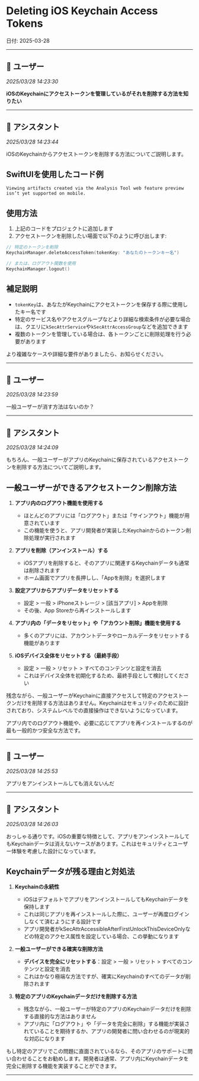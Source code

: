 # Deleting iOS Keychain Access Tokens

日付: 2025-03-28

---

## 👤 ユーザー
*2025/03/28 14:23:30*

**iOSのKeychainにアクセストークンを管理しているがそれを削除する方法を知りたい**

---

## 🤖 アシスタント
*2025/03/28 14:23:44*

iOSのKeychainからアクセストークンを削除する方法についてご説明します。

## SwiftUIを使用したコード例
```
Viewing artifacts created via the Analysis Tool web feature preview isn’t yet supported on mobile.
```



## 使用方法

1. 上記のコードをプロジェクトに追加します
2. アクセストークンを削除したい場面で以下のように呼び出します:

```swift
// 特定のトークンを削除
KeychainManager.deleteAccessToken(tokenKey: "あなたのトークンキー名")

// または、ログアウト関数を使用
KeychainManager.logout()
```

## 補足説明

- `tokenKey`は、あなたがKeychainにアクセストークンを保存する際に使用したキー名です
- 特定のサービス名やアクセスグループなどより詳細な検索条件が必要な場合は、クエリに`kSecAttrService`や`kSecAttrAccessGroup`などを追加できます
- 複数のトークンを管理している場合は、各トークンごとに削除処理を行う必要があります

より複雑なケースや詳細な要件がありましたら、お知らせください。

---

## 👤 ユーザー
*2025/03/28 14:23:59*

一般ユーザーが消す方法はないのか？

---

## 🤖 アシスタント
*2025/03/28 14:24:09*

もちろん、一般ユーザーがアプリのKeychainに保存されているアクセストークンを削除する方法についてご説明します。

## 一般ユーザーができるアクセストークン削除方法

1. **アプリ内のログアウト機能を使用する**
   - ほとんどのアプリには「ログアウト」または「サインアウト」機能が用意されています
   - この機能を使うと、アプリ開発者が実装したKeychainからのトークン削除処理が実行されます

2. **アプリを削除（アンインストール）する**
   - iOSアプリを削除すると、そのアプリに関連するKeychainデータも通常は削除されます
   - ホーム画面でアプリを長押しし、「Appを削除」を選択します

3. **設定アプリからアプリデータをリセットする**
   - 設定 &gt; 一般 &gt; iPhoneストレージ &gt; [該当アプリ] &gt; Appを削除
   - その後、App Storeから再インストールします

4. **アプリ内の「データをリセット」や「アカウント削除」機能を使用する**
   - 多くのアプリには、アカウントデータやローカルデータをリセットする機能があります

5. **iOSデバイス全体をリセットする（最終手段）**
   - 設定 &gt; 一般 &gt; リセット &gt; すべてのコンテンツと設定を消去
   - これはデバイス全体を初期化するため、最終手段として検討してください

残念ながら、一般ユーザーがKeychainに直接アクセスして特定のアクセストークンだけを削除する方法はありません。Keychainはセキュリティのために設計されており、システムレベルでの直接操作はできないようになっています。

アプリ内でのログアウト機能や、必要に応じてアプリを再インストールするのが最も一般的かつ安全な方法です。

---

## 👤 ユーザー
*2025/03/28 14:25:53*

アプリをアンインストールしても消えないんだ

---

## 🤖 アシスタント
*2025/03/28 14:26:03*

おっしゃる通りです。iOSの重要な特徴として、アプリをアンインストールしてもKeychainデータは消えないケースがあります。これはセキュリティとユーザー体験を考慮した設計になっています。

## Keychainデータが残る理由と対処法

1. **Keychainの永続性**
   - iOSはデフォルトでアプリをアンインストールしてもKeychainデータを保持します
   - これは同じアプリを再インストールした際に、ユーザーが再度ログインしなくて済むようにする設計です
   - アプリ開発者がkSecAttrAccessibleAfterFirstUnlockThisDeviceOnlyなどの特定のアクセス属性を設定している場合、この挙動になります

2. **一般ユーザーができる確実な削除方法**
   - **デバイスを完全にリセットする**：設定 &gt; 一般 &gt; リセット &gt; すべてのコンテンツと設定を消去
   - これはかなり極端な方法ですが、確実にKeychainのすべてのデータが削除されます

3. **特定のアプリのKeychainデータだけを削除する方法**
   - 残念ながら、一般ユーザーが特定のアプリのKeychainデータだけを削除する直接的な方法はありません
   - アプリ内に「ログアウト」や「データを完全に削除」する機能が実装されていることを期待するか、アプリの開発者に問い合わせるのが現実的な対応になります

もし特定のアプリでこの問題に直面されているなら、そのアプリのサポートに問い合わせることをお勧めします。開発者は通常、アプリ内にKeychainデータを完全に削除する機能を実装することができます。

---
